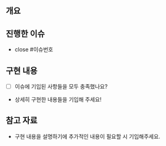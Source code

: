 ## 개요
<!---- 변경 사항 및 관련 이슈에 대해 간단하게 작성해주세요. 어떻게보다 무엇을 왜 수정했는지 설명해주세요. -->

## 진행한 이슈
- close #이슈번호

## 구현 내용
- [ ] 이슈에 기입된 사항들을 모두 충족했나요?
- 상세히 구현한 내용들을 기입해 주세요!

## 참고 자료
- 구현 내용을 설명하기에 추가적인 내용이 필요할 시 기입해주세요.
